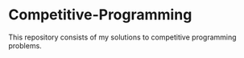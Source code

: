 # Competitive-Programming

This repository consists of my solutions to competitive programming problems.
